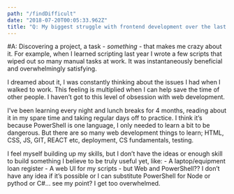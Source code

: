 ```yaml
---
path: "/findDifficult"
date: "2018-07-20T00:05:33.962Z"
title: "Q: My biggest struggle with frontend development over the last month?"
---
```


#A: 
Discovering a project, a task - *something* - that makes me crazy about it. For example, when I learned scripting last year I wrote a few scripts that wiped out so many manual tasks at work. It was instantaneously beneficial and overwhelmingly satisfying. 

I dreamed about it, I was constantly thinking about the issues I had when I walked to work.  This feeling is multiplied when I can help save the time of other people. I haven’t got to this level of obsession with web development. 

I’ve been learning every night and lunch breaks for 4 months, reading about it in my spare time and taking regular days off to practice. I think it’s because PowerShell is one language, I only needed to learn a bit to be dangerous. But there are so many web development things to learn; HTML, CSS, JS, GIT, REACT etc, deployment, CS fundamentals, testing. 

I feel myself building up my skills, but I don’t have the ideas or enough skill to build something I believe to be truly useful yet, like: 
    - A laptop/equipment loan register
    - A web UI for my scripts - but Web and PowerShell?? I don’t have any idea if it’s possible or I can substitute PowerShell for Node or pythod or C#... see my point?  I get too overwhelmed.